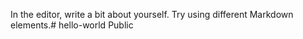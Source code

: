 In the editor, write a bit about yourself. Try using different Markdown elements.# hello-world
Public
